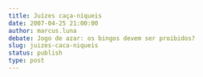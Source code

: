 ```yaml
---
title: Juízes caça-níqueis
date: 2007-04-25 21:00:00
author: marcus.luna
debate: Jogo de azar: os bingos devem ser proibidos?
slug: juizes-caca-niqueis
status: publish 
type: post
---
```



